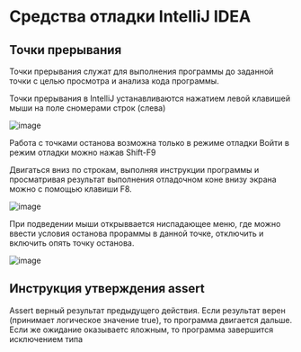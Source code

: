 # Средства отладки IntelliJ IDEA
## Точки прерывания
Точки прерывания служат для выполнения программы до заданной точки с целью просмотра и анализа кода программы.

Точки прерывания в IntelliJ устанавливаются нажатием  левой клавишей мыши на поле сномерами строк (слева)

![image](https://github.com/SvetlanaBoichenko/JavaDebug/assets/160069590/2c13b008-1f02-4886-985f-ef338d857833)


Работа с точками останова возможна только в режиме отладки
Войти в режим отладки можно нажав Shift-F9

Двигаться вниз по строкам, выполняя инструкции программы и просматривая результат выполнения отладочном коне внизу экрана
можно с помощью клавиши F8.

![image](https://github.com/SvetlanaBoichenko/JavaDebug/assets/160069590/b36776cf-e8f9-4ab6-8ac9-8330f4ab2ef6)

При подведении мыши открыввается ниспадающее меню, где можно ввести условия останова прораммы в данной точке, отключить и включить опять точку останова.

![image](https://github.com/SvetlanaBoichenko/JavaDebug/assets/160069590/26a052fd-eee9-4800-a370-393fccd939be)


## Инструкция утверждения assert
Assert верный результат предыдущего действия. Если результат верен (принимает логическое значение true), то программа двигается дальше.
Если же ожидание оказываетс яложным, то программа завершится исключением типа 
